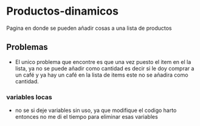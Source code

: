 # Productos-dinamicos
Pagina en donde se pueden añadir cosas a una lista de productos
## Problemas
- El unico problema que encontre es que una vez puesto el item en el la lista, ya no se puede añadir como cantidad es decir si le doy comprar a un café y ya hay un café en la lista de items este no se añadira como cantidad.
### variables locas
- no se si deje variables sin uso, ya que modifique el codigo harto entonces no me di el tiempo para eliminar esas variables
